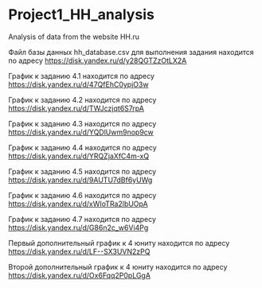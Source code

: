 # Project1_HH_analysis
Analysis of data from the website HH.ru

Файл базы данных hh_database.csv для выполнения задания находится по адресу https://disk.yandex.ru/d/y28QGTZzOtLX2A

График к заданию 4.1 находится по адресу https://disk.yandex.ru/d/47QfEhC0ypjO3w

График к заданию 4.2 находится по адресу https://disk.yandex.ru/d/TWJczjqt6S7rpA

График к заданию 4.3 находится по адресу https://disk.yandex.ru/d/YQDlUwm9nop9cw

График к заданию 4.4 находится по адресу https://disk.yandex.ru/d/YRQZjaXfC4m-xQ

График к заданию 4.5 находится по адресу https://disk.yandex.ru/d/9AUTU7dBf6yUWg

График к заданию 4.6 находится по адресу https://disk.yandex.ru/d/xWIoTRa2lbUOpA

График к заданию 4.7 находится по адресу https://disk.yandex.ru/d/G86n2c_w6Vi4Pg

Первый дополнительный график к 4 юниту находится по адресу https://disk.yandex.ru/d/LF--SX3UVN2zPQ

Второй дополнительный график к 4 юниту находится по адресу https://disk.yandex.ru/d/Ox6Fqq2P0pLGgA
